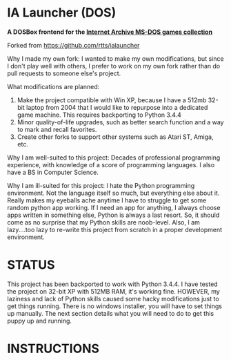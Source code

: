 IA Launcher (DOS)
=================

**A DOSBox frontend for the [Internet Archive MS-DOS games
collection](https://archive.org/details/softwarelibrary_msdos_games)**


Forked from https://github.com/rtts/ialauncher

Why I made my own fork: I wanted to make my own modifications, but since I don't play well with others, I prefer to work on my own fork rather than do pull requests to someone else's project.

What modifications are planned:
  1) Make the project compatible with Win XP, because I have a 512mb 32-bit laptop from 2004 that I would like to repurpose into a dedicated game machine. This requires backporting to Python 3.4.4
  2) Minor quality-of-life upgrades, such as better search function and a way to mark and recall favorites.
  3) Create other forks to support other systems such as Atari ST, Amiga, etc.

Why I am well-suited to this project: Decades of professional programming experience, with knowledge of a score of programming languages. I also have a BS in Computer Science.

Why I am ill-suited for this project: I hate the Python programming environment. Not the language itself so much, but everything else about it. Really makes my eyeballs ache anytime I have to struggle to get some random python app working. If I need an app for anything, I always choose apps written in something else, Python is always a last resort. So, it should come as no surprise that my Python skills are noob-level. Also, I am lazy....too lazy to re-write this project from scratch in a proper development environment. 

STATUS
======

This project has been backported to work with Python 3.4.4. I have tested the project on 32-bit XP with 512MB RAM, it's working fine. HOWEVER, my laziness and lack of Python skills caused some hacky modifications just to get things running. There is no windows installer, you will have to set things up manually. The next section details what you will need to do to get this puppy up and running.

INSTRUCTIONS
============
